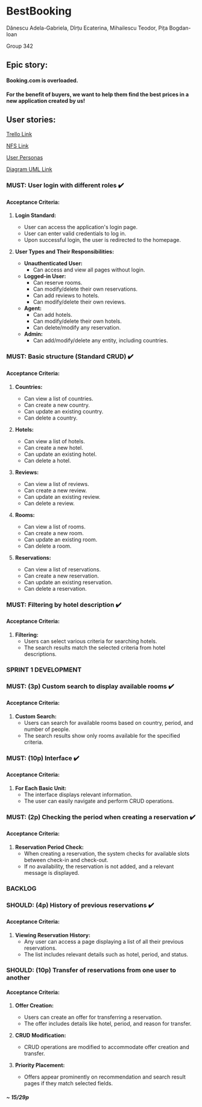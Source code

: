 # BestBooking

Dănescu Adela-Gabriela, Dîrțu Ecaterina, Mihailescu Teodor, Pița Bogdan-Ioan

Group 342

## Epic story:

#### Booking.com is overloaded.
#### For the benefit of buyers, we want to help them find the best prices in a new application created by us!

## User stories:

[Trello Link](https://trello.com/invite/mdsbestbooking/ATTI433e5f54374e851e879a648323e985b6BA271634)

[NFS Link](https://docs.google.com/document/d/1xByb49eBQnMBz94uNoANoEqbmg6mDLFe02F-84nxcWI/edit)

[User Personas](https://docs.google.com/document/d/1BpeaZb_QCSZPDt4h1vrn6ZAyx8Gbgn7XpYFCS03gpNY/edit)

[Diagram UML Link](https://drive.google.com/file/d/18PXyDElgSDRy9ncKxb538-3kkto0WEC3/view?usp=sharing)

### MUST: User login with different roles :heavy_check_mark:
#### Acceptance Criteria:
1. **Login Standard:**
   - User can access the application's login page.
   - User can enter valid credentials to log in.
   - Upon successful login, the user is redirected to the homepage.

2. **User Types and Their Responsibilities:**
   - **Unauthenticated User:**
     - Can access and view all pages without login.
   - **Logged-in User:**
     - Can reserve rooms.
     - Can modify/delete their own reservations.
     - Can add reviews to hotels.
     - Can modify/delete their own reviews.
   - **Agent:**
     - Can add hotels.
     - Can modify/delete their own hotels.
     - Can delete/modify any reservation.
   - **Admin:**
     - Can add/modify/delete any entity, including countries.

### MUST: Basic structure (Standard CRUD)  :heavy_check_mark:
#### Acceptance Criteria:
1. **Countries:**
   - Can view a list of countries.
   - Can create a new country.
   - Can update an existing country.
   - Can delete a country.

2. **Hotels:**
   - Can view a list of hotels.
   - Can create a new hotel.
   - Can update an existing hotel.
   - Can delete a hotel.

3. **Reviews:**
   - Can view a list of reviews.
   - Can create a new review.
   - Can update an existing review.
   - Can delete a review.

4. **Rooms:**
   - Can view a list of rooms.
   - Can create a new room.
   - Can update an existing room.
   - Can delete a room.

5. **Reservations:**
   - Can view a list of reservations.
   - Can create a new reservation.
   - Can update an existing reservation.
   - Can delete a reservation.


### MUST: Filtering by hotel description :heavy_check_mark:
#### Acceptance Criteria:
1. **Filtering:**
   - Users can select various criteria for searching hotels.
   - The search results match the selected criteria from hotel descriptions.
   
### SPRINT 1 DEVELOPMENT

### MUST: (3p) Custom search to display available rooms :heavy_check_mark:
#### Acceptance Criteria:
1. **Custom Search:**
   - Users can search for available rooms based on country, period, and number of people.
   - The search results show only rooms available for the specified criteria.

### MUST: (10p) Interface  :heavy_check_mark:
#### Acceptance Criteria:
1. **For Each Basic Unit:**
   - The interface displays relevant information.
   - The user can easily navigate and perform CRUD operations.

### MUST: (2p) Checking the period when creating a reservation :heavy_check_mark:
#### Acceptance Criteria:
1. **Reservation Period Check:**
   - When creating a reservation, the system checks for available slots between check-in and check-out.
   - If no availability, the reservation is not added, and a relevant message is displayed.

### BACKLOG

### SHOULD: (4p) History of previous reservations :heavy_check_mark:
#### Acceptance Criteria:
1. **Viewing Reservation History:**
   - Any user can access a page displaying a list of all their previous reservations.
   - The list includes relevant details such as hotel, period, and status.

### SHOULD: (10p) Transfer of reservations from one user to another
#### Acceptance Criteria:
1. **Offer Creation:**
   - Users can create an offer for transferring a reservation.
   - The offer includes details like hotel, period, and reason for transfer.

2. **CRUD Modification:**
   - CRUD operations are modified to accommodate offer creation and transfer.

3. **Priority Placement:**
   - Offers appear prominently on recommendation and search result pages if they match selected fields.

##### ~ 15/29p
